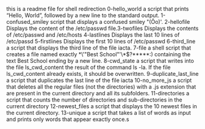 this is a readme file for shell redirection
0-hello_world  a script that prints “Hello, World”, followed by a new line to the standard output.
1-confused_smiley script that displays a confused smiley "(Ôo)'.
2-hellofile Displays the content of the /etc/passwd file.3-twofiles Displays the contents  of /etc/passwd and /etc/hosts
4-lastlines Displays the last 10 lines of /etc/passd
5-firstlines Displays the first 10 lines of /etc/passwd
6-third_line a script that displays the third line of the file iacta.
7-file a shell script that creates a file named exactly \*\\'"Best School"\'\\*$\?\*\*\*\*\*:) containing the text Best School ending by a new line.
8-cwd_state a script that writes into the file ls_cwd_content the result of the command ls -la. If the file ls_cwd_content already exists, it should be overwritten. 
9-duplicate_last_line a script that duplicates the last line of the file iacta 
10-no_more_js a script that deletes all the regular files (not the directories) with a .js extension that are present in the current directory and all its subfolders.
11-directories a script that counts the number of directories and sub-directories in the current directory
12-newest_files a script that displays the 10 newest files in the current directory.
13-unique a script that takes a list of words as input and prints only words that appear exactly once.s
